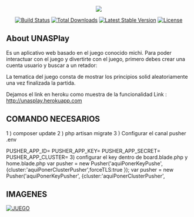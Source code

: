 <p align="center"><img src="https://laravel.com/assets/img/components/logo-laravel.svg"></p>



<p align="center">
<a href="https://travis-ci.org/laravel/framework"><img src="https://travis-ci.org/laravel/framework.svg" alt="Build Status"></a>
<a href="https://packagist.org/packages/laravel/framework"><img src="https://poser.pugx.org/laravel/framework/d/total.svg" alt="Total Downloads"></a>
<a href="https://packagist.org/packages/laravel/framework"><img src="https://poser.pugx.org/laravel/framework/v/stable.svg" alt="Latest Stable Version"></a>
<a href="https://packagist.org/packages/laravel/framework"><img src="https://poser.pugx.org/laravel/framework/license.svg" alt="License"></a>
</p>

## About UNASPlay

Es un aplicativo web basado en el juego conocido michi.
Para  poder interactuar con el juego y divertirte con el juego, primero debes crear una cuenta usuario y buscar a un retador:

La tematica del juego consta de mostrar los principios solid aleatoriamente una vez finalizada la partida.

Dejamos el link en heroku como muestra de la funcionalidad
Link :  http://unasplay.herokuapp.com

## COMANDO NECESARIOS 

1 )  composer update 
2 )  php artisan migrate
3 )  Configurar el canal pusher  .env


PUSHER_APP_ID=
PUSHER_APP_KEY=
PUSHER_APP_SECRET=
PUSHER_APP_CLUSTER=
3) configurar el key dentro de board.blade.php y home.blade.php
 var pusher = new Pusher('aquiPonerKeyPushe', {cluster:'aquiPonerClusterPusher',forceTLS:true });
 var pusher = new Pusher('aquiPonerKeyPusher', {cluster:'aquiPonerClusterPusher', 


## IMAGENES

<a href="https://ibb.co/2tmDBnL"><img src="https://i.ibb.co/2tmDBnL/JUEGO.png" alt="JUEGO" border="0"></a>